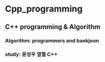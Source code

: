 # Cpp_programming
## C++ programming & Algorithm

### Algorithm: programmers and baekjoon 
### study: 윤성우 열혈 C++
